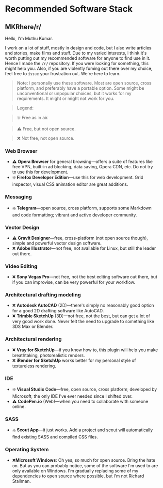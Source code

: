 # Recommended Software Stack
## MKRhere/r/

Hello, I'm Muthu Kumar.

I work on a lot of stuff, mostly in design and code, but I also write articles and stories, make films and stuff. Due to my varied interests, I think it's worth putting out my recommended software for anyone to find use in it. Hence I made the `/r/` repository. If you were looking for something, this might help you. Also, if you are violently fuming out there over my choice, feel free to `issue` your frustration out. We're here to learn.

> Note: I personally use these software. Most are open source, cross platform, and preferably have a portable option. Some might be unconventional or unpopular choices, but it works for my requirements. It might or might not work for you.

> Legend:

> ❇️ Free as in air.

> ⚠️ Free, but not open source.

> ❌ Not free, not open source.

### Web Browser

- ⚠️ **Opera Browser** for general browsing—offers a suite of features like free VPN, built-in ad blocking, data saving, Opera CDN, etc. Do not try to use this for development.
- ❇️ **Firefox Developer Edition**—use this for web development. Grid inspector, visual CSS animation editor are great additions.

### Messaging

- ❇️ **Telegram**—open source, cross platform, supports some Markdown and code formatting; vibrant and active developer community.

### Vector Design

- ⚠️ **Gravit Designer**—free, cross-platform (not open source though), simple and powerful vector design software.
- ❌ **Adobe Illustrator**—not free, not available for Linux, but still the leader out there.

### Video Editing

- ❌ **Sony Vegas Pro**—not free, not the best editing software out there, but if you can improvise, can be very powerful for your workflow.

### Architectural drafting modeling

- ❌ **Autodesk AutoCAD** (2D)—there's simply no reasonably good option for a good 2D drafting software like AutoCAD.
- ❌ **Trimble SketchUp** (3D)—not free, not the best, but can get a lot of very good work done. Never felt the need to upgrade to something like 3DS Max or Blender.

### Architectural rendering

- ❌ **Vray for SketchUp**—if you know how to, this plugin will help you make breathtaking, photorealistic renders.
- ❌ **iRender for SketchUp** works better for my personal style of textureless rendering.

### IDE

- ❇️ **Visual Studio Code**—free, open source, cross platform; developed by Microsoft; the only IDE I've ever needed since I shifted over.
- ⚠️ **CodePen.io** (Web)—when you need to collaborate with someone online.

### SASS

- ❇️ **Scout App**—it just works. Add a project and scout will automatically find existing SASS and compiled CSS files.

### Operating System

- ❌**Microsoft Windows**: Oh yes, so much for open source. Bring the hate on. But as you can probably notice, some of the software I'm used to are only available on Windows. I'm gradually replacing some of my dependencies to open source where possible, but I'm not Richard Stallman.
